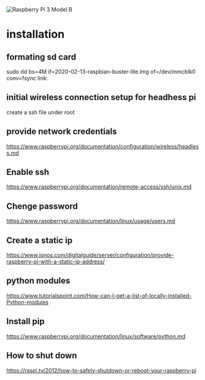 ![Raspberry Pi 3 Model B](https://www.raspberrypi.org/app/uploads/2017/05/Raspberry-Pi-3-1-1619x1080.jpg)

# installation
## formating sd card
sudo dd bs=4M if=2020-02-13-raspbian-buster-lite.img of=/dev/mmcblk0 conv=fsync
link:

## initial wireless connection setup for headhess pi
create a ssh file under root

## provide network credentials
https://www.raspberrypi.org/documentation/configuration/wireless/headless.md

## Enable ssh
https://www.raspberrypi.org/documentation/remote-access/ssh/unix.md

## Chenge password
https://www.raspberrypi.org/documentation/linux/usage/users.md

## Create a static ip
https://www.ionos.com/digitalguide/server/configuration/provide-raspberry-pi-with-a-static-ip-address/

## python modules
https://www.tutorialspoint.com/How-can-I-get-a-list-of-locally-installed-Python-modules

## Install pip
https://www.raspberrypi.org/documentation/linux/software/python.md

## How to shut down
https://raspi.tv/2012/how-to-safely-shutdown-or-reboot-your-raspberry-pi
